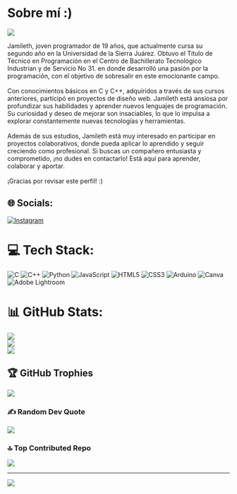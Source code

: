 # Sobre mí :)

![](https://th.bing.com/th/id/OIP.hHDOCd-7ONSoOawo2SRPWQAAAA?rs=1&pid=ImgDetMain)


Jamileth, joven programador de 19 años, que actualmente cursa su segundo año en la Universidad de la Sierra Juárez. Obtuvo el Título de Técnico en Programación en el Centro de Bachillerato Tecnológico Industrian y de Servicio No 31. en donde desarrolló una pasión por la programación, con el objetivo de sobresalir en este emocionante campo.<br><br>Con conocimientos básicos en C y C++,  adquiridos a través de sus cursos anteriores, participó en proyectos de diseño web. Jamileth está ansiosa por profundizar sus habilidades y aprender nuevos lenguajes de programación. Su curiosidad y deseo de mejorar son insaciables, lo que lo impulsa a explorar constantemente nuevas tecnologías y herramientas.<br><br>Además de sus estudios, Jamileth está muy interesado en participar en proyectos colaborativos, donde pueda aplicar lo aprendido y seguir creciendo como profesional. Si buscas un compañero entusiasta y comprometido, ¡no dudes en contactarlo! Está aquí para aprender, colaborar y aportar.<br><br>¡Gracias por revisar este perfil! :)<br>


## 🌐 Socials:
[![Instagram](https://img.shields.io/badge/Instagram-%23E4405F.svg?logo=Instagram&logoColor=white)](https://instagram.com/ym._duran) 

# 💻 Tech Stack:
![C](https://img.shields.io/badge/c-%2300599C.svg?style=flat-square&logo=c&logoColor=white) ![C++](https://img.shields.io/badge/c++-%2300599C.svg?style=flat-square&logo=c%2B%2B&logoColor=white) ![Python](https://img.shields.io/badge/python-3670A0?style=flat-square&logo=python&logoColor=ffdd54) ![JavaScript](https://img.shields.io/badge/javascript-%23323330.svg?style=flat-square&logo=javascript&logoColor=%23F7DF1E) ![HTML5](https://img.shields.io/badge/html5-%23E34F26.svg?style=flat-square&logo=html5&logoColor=white) ![CSS3](https://img.shields.io/badge/css3-%231572B6.svg?style=flat-square&logo=css3&logoColor=white) ![Arduino](https://img.shields.io/badge/-Arduino-00979D?style=flat-square&logo=Arduino&logoColor=white) ![Canva](https://img.shields.io/badge/Canva-%2300C4CC.svg?style=flat-square&logo=Canva&logoColor=white) ![Adobe Lightroom](https://img.shields.io/badge/Adobe%20Lightroom-31A8FF.svg?style=flat-square&logo=Adobe%20Lightroom&logoColor=white)
# 📊 GitHub Stats:
![](https://github-readme-stats.vercel.app/api?username=Ymduran&theme=midnight-purple&hide_border=true&include_all_commits=false&count_private=false)<br/>
![](https://github-readme-streak-stats.herokuapp.com/?user=Ymduran&theme=midnight-purple&hide_border=true)<br/>
![](https://github-readme-stats.vercel.app/api/top-langs/?username=Ymduran&theme=midnight-purple&hide_border=true&include_all_commits=false&count_private=false&layout=compact)

## 🏆 GitHub Trophies
![](https://github-profile-trophy.vercel.app/?username=Ymduran&theme=midnight-purple&no-frame=false&no-bg=true&margin-w=4)

### ✍️ Random Dev Quote
![](https://quotes-github-readme.vercel.app/api?type=vetical&theme=radical)

### 🔝 Top Contributed Repo
![](https://github-contributor-stats.vercel.app/api?username=Ymduran&limit=5&theme=midnight-purple&combine_all_yearly_contributions=true)

---
[![](https://visitcount.itsvg.in/api?id=Ymduran&icon=6&color=11)](https://visitcount.itsvg.in)

<!-- Proudly created with GPRM ( https://gprm.itsvg.in ) -->

<!---
Ymduran/Ymduran is a ✨ special ✨ repository because its `README.md` (this file) appears on your GitHub profile.
You can click the Preview link to take a look at your changes.
--->
